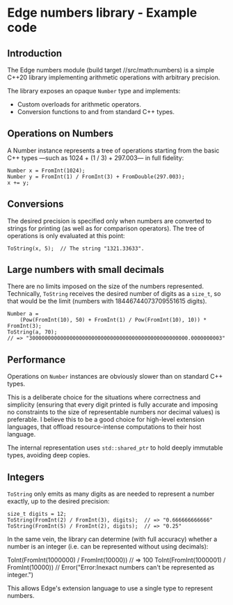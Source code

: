 # Edge numbers library - Example code

## Introduction

The Edge numbers module (build target //src/math:numbers)
is a simple C++20 library implementing arithmetic operations
with arbitrary precision.

The library exposes an opaque `Number` type and implements:

* Custom overloads for arithmetic operators.
* Conversion functions to and from standard C++ types.

## Operations on Numbers

A Number instance represents a tree of operations
starting from the basic C++ types
—such as 1024 + (1 / 3) + 297.003—
in full fidelity:

    Number x = FromInt(1024);
    Number y = FromInt(1) / FromInt(3) + FromDouble(297.003);
    x += y;

## Conversions

The desired precision is specified only
when numbers are converted to strings for printing
(as well as for comparison operators).
The tree of operations is only evaluated at this point:

    ToString(x, 5);  // The string "1321.33633".

## Large numbers with small decimals

There are no limits imposed on the size of the numbers represented.
Technically, `ToString` receives the desired number of digits as a `size_t`,
so that would be the limit (numbers with 18446744073709551615 digits).

    Number a =
        (Pow(FromInt(10), 50) + FromInt(1) / Pow(FromInt(10), 10)) * FromInt(3);
    ToString(a, 70);
    // => "300000000000000000000000000000000000000000000000000.0000000003"

## Performance

Operations on `Number` instances are obviously slower
than on standard C++ types.

This is a deliberate choice for the situations where correctness and simplicity
(ensuring that every digit printed is fully accurate
and imposing no constraints
to the size of representable numbers nor decimal values)
is preferable.
I believe this to be a good choice for high-level extension languages,
that offload resource-intense computations to their host language.

The internal representation uses `std::shared_ptr`
to hold deeply immutable types,
avoiding deep copies.

## Integers

`ToString` only emits as many digits as are needed
to represent a number exactly,
up to the desired precision:

    size_t digits = 12;
    ToString(FromInt(2) / FromInt(3), digits);  // => "0.666666666666"
    ToString(FromInt(5) / FromInt(2), digits);  // => "0.25"

In the same vein,
the library can determine (with full accuracy) whether a number is an integer
(i.e. can be represented without using decimals):

  ToInt(FromInt(1000000) / FromInt(10000))  // => 100
  ToInt(FromInt(1000001) / FromInt(10000))
  // Error("Error:Inexact numbers can't be represented as integer.")

This allows Edge's extension language to use a single type to represent numbers.
